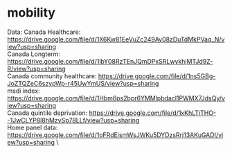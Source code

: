 # mobility

Data:
Canada Healthcare: https://drive.google.com/file/d/1X6Kw81EeVuZc249Ay08zDuTdMkPVaq_N/view?usp=sharing \
Canada Longterm: https://drive.google.com/file/d/1lbY08RzTEnJQmDPxSRLwykhjMTJd9Z-R/view?usp=sharing \
Canada community healthcare: https://drive.google.com/file/d/1ns5GBg-JoZTQZeC6szypWp-r45UwYmUS/view?usp=sharing \
msdi index: https://drive.google.com/file/d/1Hbm6ps2bpr6YMMlpbdacl1PWMX7JdsQy/view?usp=sharing \
Canada quintile deprivation: https://drive.google.com/file/d/1xKhLTiTHO--1JwCLYP8l8hMzvSp78LLf/view?usp=sharing \
Home panel data: https://drive.google.com/file/d/1oFRdEismWsJWKu5DYDzsRrj13AKuGADI/view?usp=sharing \
